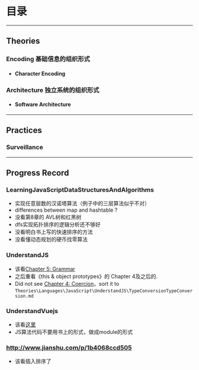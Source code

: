 # 目录


***
## Theories
### Encoding  基础信息的组织形式
* #### Character Encoding

### Architecture  独立系统的组织形式
* #### Software Architecture



***
## Practices
### Surveillance



***
## Progress Record
### LearningJavaScriptDataStructuresAndAlgorithms
* 实现任意层数的汉诺塔算法（例子中的三层算法似乎不对）
* differences between map and hashtable ?
* 没看第8章的 AVL树和红黑树
* dfs实现拓扑排序的逻辑分析还不够好
* 没看明白书上写的快速排序的方法
* 没看懂动态规划的硬币找零算法

### UnderstandJS
* 该看[Chapter 5: Grammar](https://github.com/getify/You-Dont-Know-JS/blob/master/types%20%26%20grammar/ch5.md)
* 之后重看《this & object prototypes》的 Chapter 4及之后的.
* Did not see [Chapter 4: Coercion](https://github.com/getify/You-Dont-Know-JS/blob/master/types%20%26%20grammar/ch4.md)，sort it to  `Theories\Languages\JavaScript\UnderstandJS\TypeConversionTypeConversion.md`

### UnderstandVuejs
* 该看[这里](https://vuejs.org/v2/guide/components.html#Misc)
* JS算法代码不要用书上的形式，做成module的形式

### http://www.jianshu.com/p/1b4068ccd505
* 该看插入排序了
